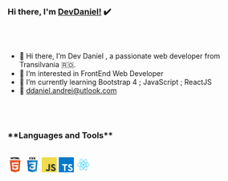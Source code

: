 ### Hi there, I'm [DevDaniel!](https://portfolio.ddaniel.ro) ✔️

<br />
<br />


 - 👋 Hi there, I’m Dev Daniel , a passionate web developer from Transilvania 🇷🇴. 
 - 👀 I’m interested in FrontEnd Web Developer
 - 📖 I’m currently learning Bootstrap 4 ; JavaScript ; ReactJS
 - 📧 ddaniel.andrei@utlook.com

<br />
<br />

<h3>**Languages and Tools**</h3>

<br/>
<code><img height="30" title="HTML" src="https://raw.githubusercontent.com/github/explore/80688e429a7d4ef2fca1e82350fe8e3517d3494d/topics/html/html.png"></code>
<code><img height="30" title="CSS" src="https://raw.githubusercontent.com/github/explore/80688e429a7d4ef2fca1e82350fe8e3517d3494d/topics/css/css.png"></code>
<code><img height="30" title="JavaScript" src="https://raw.githubusercontent.com/github/explore/80688e429a7d4ef2fca1e82350fe8e3517d3494d/topics/javascript/javascript.png"></code>
<code><img height="30" title="TypeScript" src="https://raw.githubusercontent.com/github/explore/80688e429a7d4ef2fca1e82350fe8e3517d3494d/topics/typescript/typescript.png"></code>
<code><img height="30" title="React" src="https://raw.githubusercontent.com/github/explore/80688e429a7d4ef2fca1e82350fe8e3517d3494d/topics/react/react.png"></code>